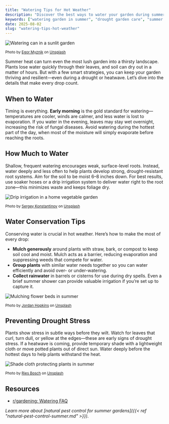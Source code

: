 ```yaml
---
title: "Watering Tips for Hot Weather"
description: "Discover the best ways to water your garden during summer heat. Learn how to conserve water, prevent drought stress, and keep your plants thriving."
keywords: ["watering garden in summer", "drought garden care", "summer irrigation tips", "how often to water plants"]
date: 2025-08-02
slug: "watering-tips-hot-weather"
---
```




![Watering can in a sunlit garden](https://images.unsplash.com/photo-1598511506218-6d74c23c862f?crop=entropy&cs=tinysrgb&fit=max&fm=jpg&ixid=M3w3ODY1NzN8MHwxfHNlYXJjaHwxfHx3YXRlcmluZyUyMGNhbiUyMGdhcmRlbiUyMHN1bW1lcnxlbnwwfDB8fHwxNzU0MTY1ODMzfDA&ixlib=rb-4.1.0&q=80&w=1080&w=1200)

<sub>Photo by [Egor Myznik](https://unsplash.com/@vonshnauzer) on [Unsplash](https://unsplash.com/photos/green-watering-can-on-gray-concrete-floor-Wk3m3AzV4Cc)</sub>

Summer heat can turn even the most lush garden into a thirsty landscape. Plants lose water quickly through their leaves, and soil can dry out in a matter of hours. But with a few smart strategies, you can keep your garden thriving and resilient—even during a drought or heatwave. Let’s dive into the details that make every drop count.

## When to Water

Timing is everything. **Early morning** is the gold standard for watering—temperatures are cooler, winds are calmer, and less water is lost to evaporation. If you water in the evening, leaves may stay wet overnight, increasing the risk of fungal diseases. Avoid watering during the hottest part of the day, when most of the moisture will simply evaporate before reaching the roots.

## How Much to Water

Shallow, frequent watering encourages weak, surface-level roots. Instead, water deeply and less often to help plants develop strong, drought-resistant root systems. Aim for the soil to be moist 6–8 inches down. For best results, use soaker hoses or a drip irrigation system to deliver water right to the root zone—this minimizes waste and keeps foliage dry.

![Drip irrigation in a home vegetable garden](https://images.unsplash.com/photo-1661633254917-4103cff7e06b?crop=entropy&cs=tinysrgb&fit=max&fm=jpg&ixid=M3w3ODY1NzN8MHwxfHNlYXJjaHwxfHx2ZWdldGFibGUlMjBnYXJkZW4lMjByYWlzZWQlMjBiZWRzfGVufDB8MHx8fDE3NTQxNjU4MzJ8MA&ixlib=rb-4.1.0&q=80&w=1080&w=1200)

<sub>Photo by [Sergey Konstantinov](https://unsplash.com/@twirl) on [Unsplash](https://unsplash.com/photos/a-field-of-tulips-iV4HmGlu5qg)</sub>

## Water Conservation Tips

Conserving water is crucial in hot weather. Here’s how to make the most of every drop:
- **Mulch generously** around plants with straw, bark, or compost to keep soil cool and moist. Mulch acts as a barrier, reducing evaporation and suppressing weeds that compete for water.
- **Group plants** with similar water needs together so you can water efficiently and avoid over- or under-watering.
- **Collect rainwater** in barrels or cisterns for use during dry spells. Even a brief summer shower can provide valuable irrigation if you’re set up to capture it.

![Mulching flower beds in summer](https://images.unsplash.com/photo-1584291468470-a2c1a05c0bce?crop=entropy&cs=tinysrgb&fit=max&fm=jpg&ixid=M3w3ODY1NzN8MHwxfHNlYXJjaHwxfHxncmVlbiUyMGxhd24lMjBzcHJpbmtsZXIlMjBzdW1tZXJ8ZW58MHwwfHx8MTc1NDE2NTgzNHww&ixlib=rb-4.1.0&q=80&w=1080&w=1200)

<sub>Photo by [Jordan Hopkins](https://unsplash.com/@jhopkinswriting) on [Unsplash](https://unsplash.com/photos/green-and-black-plastic-toy-on-green-plastic-container-78CSKXe1xpg)</sub>

## Preventing Drought Stress

Plants show stress in subtle ways before they wilt. Watch for leaves that curl, turn dull, or yellow at the edges—these are early signs of drought stress. If a heatwave is coming, provide temporary shade with a lightweight cloth or move potted plants out of direct sun. Water deeply before the hottest days to help plants withstand the heat.

![Shade cloth protecting plants in summer](https://images.unsplash.com/photo-1752510848299-5d3413eedfb2?crop=entropy&cs=tinysrgb&fit=max&fm=jpg&ixid=M3w3ODY1NzN8MHwxfHNlYXJjaHwxfHxnYXJkZW4lMjBwZXJnb2xhJTIwc2hhZGUlMjBwbGFudHN8ZW58MHwwfHx8MTc1NDE2NTgzNXww&ixlib=rb-4.1.0&q=80&w=1080&w=1200)

<sub>Photo by [Ries Bosch](https://unsplash.com/@ries_bosch) on [Unsplash](https://unsplash.com/photos/a-beautiful-garden-arbor-with-flowers-and-benches-4KkTFccuZ0M)</sub>


## Resources
- [r/gardening: Watering FAQ](https://www.reddit.com/r/gardening/comments/3g6k5v/watering_faq/)

*Learn more about [natural pest control for summer gardens]({{< ref "natural-pest-control-summer.md" >}}).*
